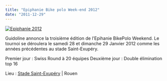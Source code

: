 ```yaml
---
title: "Epiphanie Bike polo Week-end 2012"
date: "2011-12-29"
---
```


[![](images/epiphanie-2012.jpg "Epiphanie 2012")](http://www.guidoline.com/wp-content/uploads/2011/12/epiphanie-2012.jpg)

Guidoline annonce la troisième édition de l’Epihanie BikePolo Weekend. Le tournoi se déroulera le samedi 28 et dimanche 29 Janvier 2012 comme les années précédentes au stade Saint-Exupéry.

Premier jour : Swiss Round à 20 équipes Deuxième jour : Double élimination top 16

Lieu : [Stade Saint-Exupéry](http://maps.google.fr/maps/ms?msid=210846569947142046152.000480885f6980f2bb8cf&msa=0&ie=UTF8&t=h&vpsrc=6&ll=49.439403,1.115735&spn=0.002791,0.005879&z=16&source=embed) | Rouen
